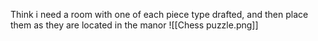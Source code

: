 Think i need a room with one of each piece type drafted, and then place them as they are located in the manor
![[Chess puzzle.png]]